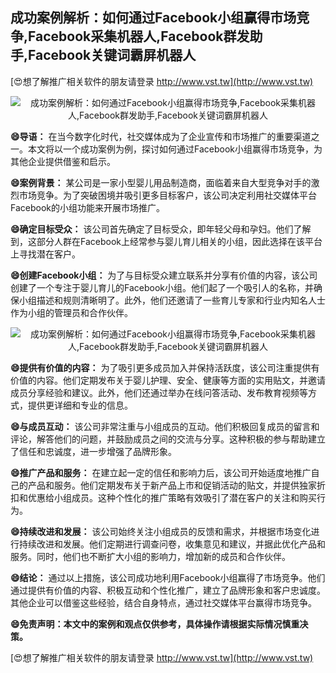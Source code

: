## **成功案例解析：如何通过Facebook小组赢得市场竞争,Facebook采集机器人,Facebook群发助手,Facebook关键词霸屏机器人**

[😍想了解推广相关软件的朋友请登录 http://www.vst.tw](http://www.vst.tw)

 <center><img src="https://vst.tw/MP4/tuiguang/png/6.png" alt="成功案例解析：如何通过Facebook小组赢得市场竞争,Facebook采集机器人,Facebook群发助手,Facebook关键词霸屏机器人"></center>

**😄导语：**
在当今数字化时代，社交媒体成为了企业宣传和市场推广的重要渠道之一。本文将以一个成功案例为例，探讨如何通过Facebook小组赢得市场竞争，为其他企业提供借鉴和启示。

**😄案例背景：**
某公司是一家小型婴儿用品制造商，面临着来自大型竞争对手的激烈市场竞争。为了突破困境并吸引更多目标客户，该公司决定利用社交媒体平台Facebook的小组功能来开展市场推广。

**😄确定目标受众：**
该公司首先确定了目标受众，即年轻父母和孕妇。他们了解到，这部分人群在Facebook上经常参与婴儿育儿相关的小组，因此选择在该平台上寻找潜在客户。

**😄创建Facebook小组：**
为了与目标受众建立联系并分享有价值的内容，该公司创建了一个专注于婴儿育儿的Facebook小组。他们起了一个吸引人的名称，并确保小组描述和规则清晰明了。此外，他们还邀请了一些育儿专家和行业内知名人士作为小组的管理员和合作伙伴。

 <center><img src="https://vst.tw/MP4/tuiguang/png/0.png" alt="成功案例解析：如何通过Facebook小组赢得市场竞争,Facebook采集机器人,Facebook群发助手,Facebook关键词霸屏机器人"></center>

**😄提供有价值的内容：**
为了吸引更多成员加入并保持活跃度，该公司注重提供有价值的内容。他们定期发布关于婴儿护理、安全、健康等方面的实用贴文，并邀请成员分享经验和建议。此外，他们还通过举办在线问答活动、发布教育视频等方式，提供更详细和专业的信息。

**😄与成员互动：**
该公司非常注重与小组成员的互动。他们积极回复成员的留言和评论，解答他们的问题，并鼓励成员之间的交流与分享。这种积极的参与帮助建立了信任和忠诚度，进一步增强了品牌形象。

**😄推广产品和服务：**
在建立起一定的信任和影响力后，该公司开始适度地推广自己的产品和服务。他们定期发布关于新产品上市和促销活动的贴文，并提供独家折扣和优惠给小组成员。这种个性化的推广策略有效吸引了潜在客户的关注和购买行为。

**😄持续改进和发展：**
该公司始终关注小组成员的反馈和需求，并根据市场变化进行持续改进和发展。他们定期进行调查问卷，收集意见和建议，并据此优化产品和服务。同时，他们也不断扩大小组的影响力，增加新的成员和合作伙伴。

**😄结论：**
通过以上措施，该公司成功地利用Facebook小组赢得了市场竞争。他们通过提供有价值的内容、积极互动和个性化推广，建立了品牌形象和客户忠诚度。其他企业可以借鉴这些经验，结合自身特点，通过社交媒体平台赢得市场竞争。

**😄免责声明：本文中的案例和观点仅供参考，具体操作请根据实际情况慎重决策。**

[😍想了解推广相关软件的朋友请登录 http://www.vst.tw](http://www.vst.tw)



